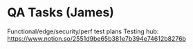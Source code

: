 # QA Tasks (James)
Functional/edge/security/perf test plans
Testing hub: https://www.notion.so/2551d9be65b381e7b394e74612b8276b
